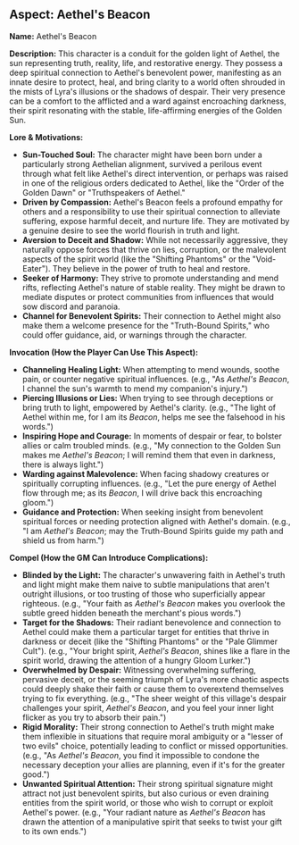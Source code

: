 ## Aspect: Aethel's Beacon

**Name:** Aethel's Beacon

**Description:**
This character is a conduit for the golden light of Aethel, the sun representing truth, reality, life, and restorative energy. They possess a deep spiritual connection to Aethel's benevolent power, manifesting as an innate desire to protect, heal, and bring clarity to a world often shrouded in the mists of Lyra's illusions or the shadows of despair. Their very presence can be a comfort to the afflicted and a ward against encroaching darkness, their spirit resonating with the stable, life-affirming energies of the Golden Sun.

**Lore & Motivations:**

*   **Sun-Touched Soul:** The character might have been born under a particularly strong Aethelian alignment, survived a perilous event through what felt like Aethel's direct intervention, or perhaps was raised in one of the religious orders dedicated to Aethel, like the "Order of the Golden Dawn" or "Truthspeakers of Aethel."
*   **Driven by Compassion:** Aethel's Beacon feels a profound empathy for others and a responsibility to use their spiritual connection to alleviate suffering, expose harmful deceit, and nurture life. They are motivated by a genuine desire to see the world flourish in truth and light.
*   **Aversion to Deceit and Shadow:** While not necessarily aggressive, they naturally oppose forces that thrive on lies, corruption, or the malevolent aspects of the spirit world (like the "Shifting Phantoms" or the "Void-Eater"). They believe in the power of truth to heal and restore.
*   **Seeker of Harmony:** They strive to promote understanding and mend rifts, reflecting Aethel's nature of stable reality. They might be drawn to mediate disputes or protect communities from influences that would sow discord and paranoia.
*   **Channel for Benevolent Spirits:** Their connection to Aethel might also make them a welcome presence for the "Truth-Bound Spirits," who could offer guidance, aid, or warnings through the character.

**Invocation (How the Player Can Use This Aspect):**

*   **Channeling Healing Light:** When attempting to mend wounds, soothe pain, or counter negative spiritual influences. (e.g., "As *Aethel's Beacon*, I channel the sun's warmth to mend my companion's injury.")
*   **Piercing Illusions or Lies:** When trying to see through deceptions or bring truth to light, empowered by Aethel's clarity. (e.g., "The light of Aethel within me, for I am its *Beacon*, helps me see the falsehood in his words.")
*   **Inspiring Hope and Courage:** In moments of despair or fear, to bolster allies or calm troubled minds. (e.g., "My connection to the Golden Sun makes me *Aethel's Beacon*; I will remind them that even in darkness, there is always light.")
*   **Warding against Malevolence:** When facing shadowy creatures or spiritually corrupting influences. (e.g., "Let the pure energy of Aethel flow through me; as its *Beacon*, I will drive back this encroaching gloom.")
*   **Guidance and Protection:** When seeking insight from benevolent spiritual forces or needing protection aligned with Aethel's domain. (e.g., "I am *Aethel's Beacon*; may the Truth-Bound Spirits guide my path and shield us from harm.")

**Compel (How the GM Can Introduce Complications):**

*   **Blinded by the Light:** The character's unwavering faith in Aethel's truth and light might make them naive to subtle manipulations that aren't outright illusions, or too trusting of those who superficially appear righteous. (e.g., "Your faith as *Aethel's Beacon* makes you overlook the subtle greed hidden beneath the merchant's pious words.")
*   **Target for the Shadows:** Their radiant benevolence and connection to Aethel could make them a particular target for entities that thrive in darkness or deceit (like the "Shifting Phantoms" or the "Pale Glimmer Cult"). (e.g., "Your bright spirit, *Aethel's Beacon*, shines like a flare in the spirit world, drawing the attention of a hungry Gloom Lurker.")
*   **Overwhelmed by Despair:** Witnessing overwhelming suffering, pervasive deceit, or the seeming triumph of Lyra's more chaotic aspects could deeply shake their faith or cause them to overextend themselves trying to fix everything. (e.g., "The sheer weight of this village's despair challenges your spirit, *Aethel's Beacon*, and you feel your inner light flicker as you try to absorb their pain.")
*   **Rigid Morality:** Their strong connection to Aethel's truth might make them inflexible in situations that require moral ambiguity or a "lesser of two evils" choice, potentially leading to conflict or missed opportunities. (e.g., "As *Aethel's Beacon*, you find it impossible to condone the necessary deception your allies are planning, even if it's for the greater good.")
*   **Unwanted Spiritual Attention:** Their strong spiritual signature might attract not just benevolent spirits, but also curious or even draining entities from the spirit world, or those who wish to corrupt or exploit Aethel's power. (e.g., "Your radiant nature as *Aethel's Beacon* has drawn the attention of a manipulative spirit that seeks to twist your gift to its own ends.")